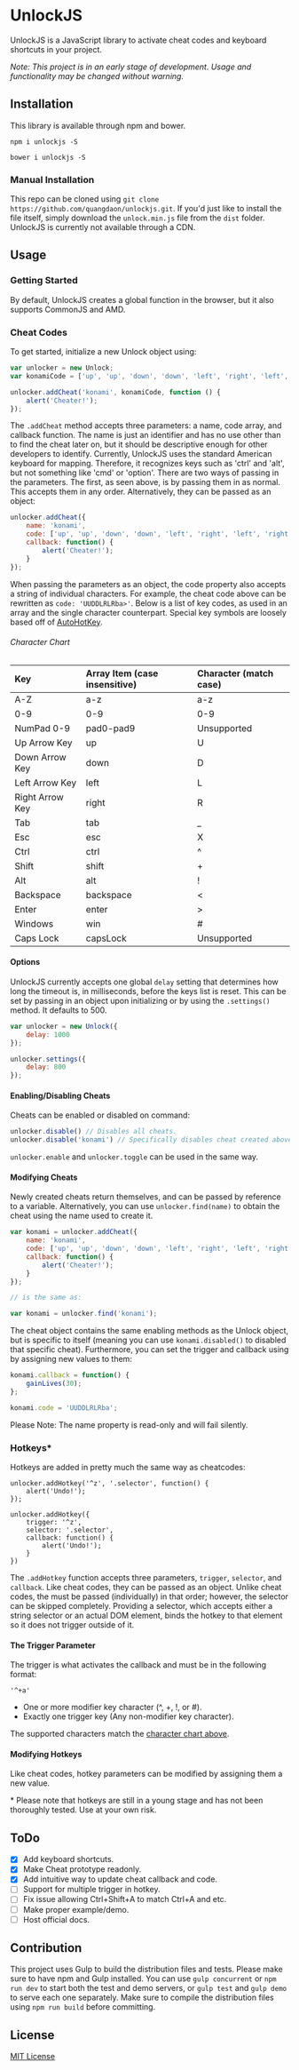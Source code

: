 # UnlockJS

UnlockJS is a JavaScript library to activate cheat codes and keyboard shortcuts in your project.

_Note: This project is in an early stage of development. Usage and functionality may be changed without warning._

## Installation

This library is available through npm and bower.

```
npm i unlockjs -S
```

```
bower i unlockjs -S
```

### Manual Installation

This repo can be cloned using `git clone https://github.com/quangdaon/unlockjs.git`. If you'd just like to install the file itself, simply download the `unlock.min.js` file from the `dist` folder. UnlockJS is currently not available through a CDN.

## Usage

### Getting Started

By default, UnlockJS creates a global function in the browser, but it also supports CommonJS and AMD.

### Cheat Codes

To get started, initialize a new Unlock object using:

```javascript
var unlocker = new Unlock;
var konamiCode = ['up', 'up', 'down', 'down', 'left', 'right', 'left', 'right', 'b', 'a', 'enter'];

unlocker.addCheat('konami', konamiCode, function () {
	alert('Cheater!');
});
```

The `.addCheat` method accepts three parameters: a name, code array, and callback function. The name is just an identifier and has no use other than to find the cheat later on, but it should be descriptive enough for other developers to identify. Currently, UnlockJS uses the standard American keyboard for mapping. Therefore, it recognizes keys such as 'ctrl' and 'alt', but not something like 'cmd' or 'option'. There are two ways of passing in the parameters. The first, as seen above, is by passing them in as normal. This accepts them in any order. Alternatively, they can be passed as an object:

```javascript
unlocker.addCheat({
	name: 'konami',
	code: ['up', 'up', 'down', 'down', 'left', 'right', 'left', 'right', 'b', 'a', 'enter'],
	callback: function() {
		alert('Cheater!');
	}
});
```
When passing the parameters as an object, the code property also accepts a string of individual characters. For example, the cheat code above can be rewritten as `code: 'UUDDLRLRba>'`. Below is a list of key codes, as used in an array and the single character counterpart. Special key symbols are loosely based off of [AutoHotKey](https://autohotkey.com/docs/Hotkeys.htm#Symbols).

###### Character Chart

| Key             | Array Item (case insensitive) | Character (match case) |
|:----------------|:------------------------------|:-----------------------|
| A-Z             | a-z                           | a-z                    |
| 0-9             | 0-9                           | 0-9                    |
| NumPad 0-9      | pad0-pad9                     | Unsupported            |
| Up Arrow Key    | up                            | U                      |
| Down Arrow Key  | down                          | D                      |
| Left Arrow Key  | left                          | L                      |
| Right Arrow Key | right                         | R                      |
| Tab             | tab                           | \_                     |
| Esc             | esc                           | X                      |
| Ctrl            | ctrl                          | ^                      |
| Shift           | shift                         | +                      |
| Alt             | alt                           | !                      |
| Backspace       | backspace                     | <                      |
| Enter           | enter                         | >                      |
| Windows         | win                           | #                      |
| Caps Lock       | capsLock                      | Unsupported            |

#### Options

UnlockJS currently accepts one global `delay` setting that determines how long the timeout is, in milliseconds, before the keys list is reset. This can be set by passing in an object upon initializing or by using the `.settings()` method. It defaults to 500.

```javascript
var unlocker = new Unlock({
	delay: 1000
});

unlocker.settings({
	delay: 800
});
```

#### Enabling/Disabling Cheats

Cheats can be enabled or disabled on command:

```javascript
unlocker.disable() // Disables all cheats.
unlocker.disable('konami') // Specifically disables cheat created above.
```

`unlocker.enable` and `unlocker.toggle` can be used in the same way.

#### Modifying Cheats

Newly created cheats return themselves, and can be passed by reference to a variable. Alternatively, you can use `unlocker.find(name)` to obtain the cheat using the name used to create it.

```javascript
var konami = unlocker.addCheat({
	name: 'konami',
	code: ['up', 'up', 'down', 'down', 'left', 'right', 'left', 'right', 'b', 'a', 'enter'],
	callback: function() {
		alert('Cheater!');
	}
});

// is the same as:

var konami = unlocker.find('konami');
```

The cheat object contains the same enabling methods as the Unlock object, but is specific to itself (meaning you can use `konami.disabled()` to disabled that specific cheat). Furthermore, you can set the trigger and callback using by assigning new values to them:

```javascript
konami.callback = function() {
	gainLives(30);
};

konami.code = 'UUDDLRLRba';

```

Please Note: The name property is read-only and will fail silently.

### Hotkeys\*

Hotkeys are added in pretty much the same way as cheatcodes:

```
unlocker.addHotkey('^z', '.selector', function() {
	alert('Undo!');
});

unlocker.addHotkey({
	trigger: '^z',
	selector: '.selector',
	callback: function() {
		alert('Undo!');
	}
})
```

The `.addHotkey` function accepts three parameters, `trigger`, `selector`, and `callback`. Like cheat codes, they can be passed as an object. Unlike cheat codes, the must be passed (individually) in that order; however, the selector can be skipped completely. Providing a selector, which accepts either a string selector or an actual DOM element, binds the hotkey to that element so it does not trigger outside of it.

#### The Trigger Parameter

The trigger is what activates the callback and must be in the following format:

```
'^+a'
```

- One or more modifier key character (^, +, !, or #).
- Exactly one trigger key (Any non-modifier key character).

The supported characters match the [character chart above](#character-chart).

#### Modifying Hotkeys

Like cheat codes, hotkey parameters can be modified by assigning them a new value.

\* Please note that hotkeys are still in a young stage and has not been thoroughly tested. Use at your own risk.

## ToDo

- [X] Add keyboard shortcuts.
- [X] Make Cheat prototype readonly.
- [X] Add intuitive way to update cheat callback and code.
- [ ] Support for multiple trigger in hotkey.
- [ ] Fix issue allowing Ctrl+Shift+A to match Ctrl+A and etc.
- [ ] Make proper example/demo.
- [ ] Host official docs.

## Contribution

This project uses Gulp to build the distribution files and tests. Please make sure to have npm and Gulp installed. You can use `gulp concurrent` or `npm run dev` to start both the test and demo servers, or `gulp test` and `gulp demo` to serve each one separately. Make sure to compile the distribution files using `npm run build` before committing.

## License

[MIT License](https://github.com/quangdaon/unlockjs/blob/master/LICENSE)